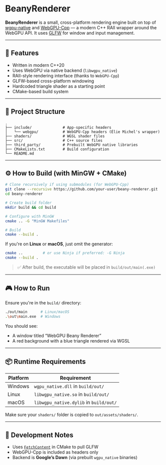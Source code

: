 # BeanyRenderer

**BeanyRenderer** is a small, cross-platform rendering engine built on top of [wgpu-native](https://github.com/gfx-rs/wgpu-native) and [WebGPU-Cpp](https://github.com/eliemichel/WebGPU-Cpp) — a modern C++ RAII wrapper around the WebGPU API. It uses [GLFW](https://www.glfw.org/) for window and input management.

---

## 🚀 Features

- Written in modern C++20
- Uses WebGPU via native backend (`libwgpu_native`)
- RAII-style rendering interface (thanks to `WebGPU-Cpp`)
- GLFW-based cross-platform windowing
- Hardcoded triangle shader as a starting point
- CMake-based build system

---

## 🧱 Project Structure

```
.
├── include/              # App-specific headers
│   └── webgpu/           # WebGPU-Cpp headers (Élie Michel's wrapper)
├── shaders/              # WGSL shader files
├── src/                  # C++ source files
├── third_party/          # Prebuilt WebGPU native libraries
├── CMakeLists.txt        # Build configuration
└── README.md
```

---

## ⚙️ How to Build (with MinGW + CMake)

```bash
# Clone recursively if using submodules (for WebGPU-Cpp)
git clone --recursive https://github.com/your-user/beany-renderer.git
cd beany-renderer

# Create build folder
mkdir build && cd build

# Configure with MinGW
cmake .. -G "MinGW Makefiles"

# Build
cmake --build .
```

If you're on **Linux** or **macOS**, just omit the generator:
```bash
cmake ..         # or use Ninja if preferred: -G Ninja
cmake --build .
```

> ✅ After build, the executable will be placed in `build/out/main(.exe)`

---

## 🎮 How to Run

Ensure you're in the `build/` directory:
```bash
./out/main      # Linux/macOS
.\out\main.exe  # Windows
```

You should see:
- A window titled “WebGPU Beany Renderer”
- A red background with a blue triangle rendered via WGSL

---

## 📦 Runtime Requirements

| Platform | Requirement                          |
|----------|---------------------------------------|
| Windows  | `wgpu_native.dll` in `build/out/`     |
| Linux    | `libwgpu_native.so` in `build/out/`   |
| macOS    | `libwgpu_native.dylib` in `build/out/`|

Make sure your `shaders/` folder is copied to `out/assets/shaders/`.

---

## 🧠 Development Notes

- Uses [`FetchContent`](https://cmake.org/cmake/help/latest/module/FetchContent.html) in CMake to pull GLFW
- WebGPU-Cpp is included as headers only
- Backend is **Google’s Dawn** (via prebuilt `wgpu_native` binaries)
